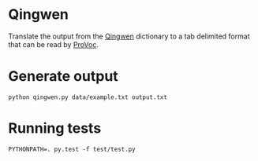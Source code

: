 # Qingwen

Translate the output from the
[Qingwen](http://itunes.apple.com/au/app/qingwen-chinese-dictionary/id301300269?mt=8)
dictionary to a tab delimited format that can be read by
[ProVoc](http://www.arizona-software.ch/provoc/).

# Generate output

    python qingwen.py data/example.txt output.txt

# Running tests

    PYTHONPATH=. py.test -f test/test.py


